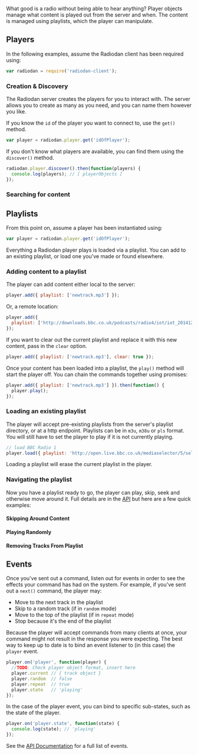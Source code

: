 What good is a radio without being able to hear anything? Player objects manage
what content is played out from the server and when. The content is managed
using playlists, which the player can manipulate.

## Players

In the following examples, assume the Radiodan client has been required using:

```javascript
var radiodan = require('radiodan-client');
```

### Creation & Discovery

The Radiodan server creates the players for you to interact with. The server
allows you to create as many as you need, and you can name them however you
like.

If you know the `id` of the player you want to connect to, use the `get()`
method.

```javascript
var player = radiodan.player.get('idOfPlayer');
```

If you don't know what players are available, you can find them using the
`discover()` method.

```javascript
radiodan.player.discover().then(function(players) {
  console.log(players); // [ playerObjects ]
});
```

### Searching for content

## Playlists

From this point on, assume a player has been instantiated using:

```javascript
var player = radiodan.player.get('idOfPlayer');
```

Everything a Radiodan player plays is loaded via a playlist. You can add to an
existing playlist, or load one you've made or found elsewhere.

### Adding content to a playlist

The player can add content either local to the server:

```javascript
player.add({ playlist: ['newtrack.mp3'] });
```

Or, a remote location:

```javascript
player.add({
  playlist: ['http://downloads.bbc.co.uk/podcasts/radio4/iot/iot_20141218-1030a.mp3']
});
```

If you want to clear out the current playlist and replace it with this new
content, pass in the `clear` option.

```javascript
player.add({ playlist: ['newtrack.mp3'], clear: true });
```

Once your content has been loaded into a playlist, the `play()` method will
start the player off. You can chain the commands together using promises:

```javascript
player.add({ playlist: ['newtrack.mp3'] }).then(function() {
  player.play();
});
```

### Loading an existing playlist

The player will accept pre-existing playlists from the server's playlist
directory, or at a http endpoint. Playlists can be in `m3u`, `m38u` or `pls`
format. You will still have to set the player to play if it is not currently
playing.

```javascript
// load BBC Radio 1
player.load({ playlist: 'http://open.live.bbc.co.uk/mediaselector/5/select/mediaset/http-icy-aac-lc-a/vpid/bbc_radio_one/format/pls.pls' })
```

Loading a playlist will erase the current playlist in the player.

### Navigating the playlist

Now you have a playlist ready to go, the player can play, skip, seek and
otherwise move around it. Full details are in the [API](api/player) but here
are a few quick examples:

#### Skipping Around Content

#### Playing Randomly

#### Removing Tracks From Playlist

## Events

Once you've sent out a command, listen out for events in order to see the
effects your command has had on the system. For example, if you've sent out a
`next()` command, the player may:

* Move to the next track in the playlist
* Skip to a random track (if in `random` mode)
* Move to the top of the playlist (if in `repeat` mode)
* Stop because it's the end of the playlist

Because the player will accept commands from many clients at once, your command
might not result in the response you were expecting. The best way to keep up to
date is to bind an event listener to (in this case) the `player` event.

```javascript
player.on('player', function(player) {
  //TODO: Check player object format, insert here
  player.current // { track object }
  player.random  // false
  player.repeat  // true
  player.state   // 'playing'
});
```

In the case of the player event, you can bind to specific sub-states, such as
the state of the player.

```javascript
player.on('player.state', function(state) {
  console.log(state); // 'playing'
});
```

See the [API Documentation](../api/player.md#events) for a full list of events.
